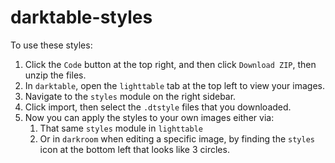 # darktable-styles

To use these styles:

1. Click the `Code` button at the top right, and then click `Download ZIP`, then unzip the files.
1. In `darktable`, open the `lighttable` tab at the top left to view your images.
1. Navigate to the `styles` module on the right sidebar.
1. Click import, then select the `.dtstyle` files that you downloaded.
1. Now you can apply the styles to your own images either via:
   1. That same `styles` module in `lighttable`
   1. Or in `darkroom` when editing a specific image, by finding the `styles` icon at the bottom left that looks like 3 circles.
